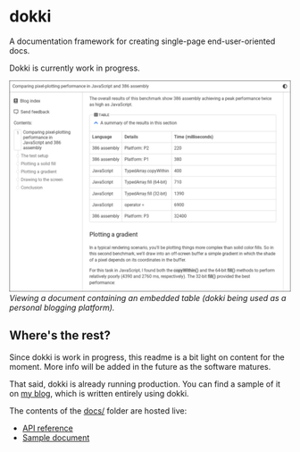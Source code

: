 # dokki

A documentation framework for creating single-page end-user-oriented docs.

Dokki is currently work in progress.

![](./media/screenshots/beta-1.png)\
*Viewing a document containing an embedded table (dokki being used as a personal blogging platform).*

## Where's the rest?

Since dokki is work in progress, this readme is a bit light on content for the moment. More info will be added in the future as the software matures.

That said, dokki is already running production. You can find a sample of it on [my blog](https://tarpeeksihyvaesoft.com/blog/), which is written entirely using dokki.

The contents of the [docs/](./docs) folder are hosted live:

- [API reference](https://www.tarpeeksihyvaesoft.com/dokki/docs/api-reference.html)
- [Sample document](https://www.tarpeeksihyvaesoft.com/dokki/docs/sample.html)
